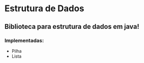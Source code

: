 # Estrutura de Dados
## Biblioteca para estrutura de dados em java!

### Implementadas:
- Pilha
- Lista
